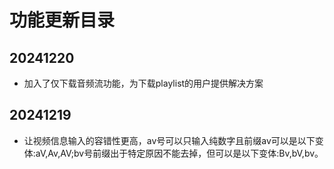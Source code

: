 # 功能更新目录
## 20241220
- 加入了仅下载音频流功能，为下载playlist的用户提供解决方案
## 20241219
- 让视频信息输入的容错性更高，av号可以只输入纯数字且前缀av可以是以下变体:aV,Av,AV;bv号前缀出于特定原因不能去掉，但可以是以下变体:Bv,bV,bv。